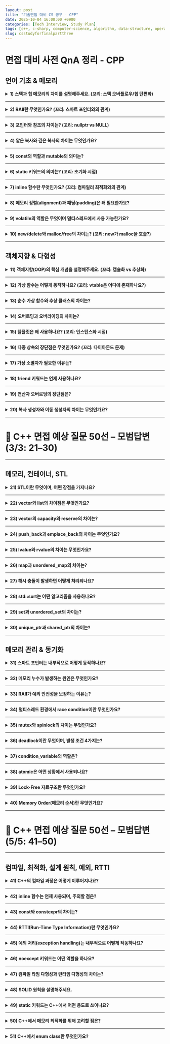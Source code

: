 ```yaml
---
layout: post
title: "기술면접 대비 CS 공부 - CPP"
date: 2025-10-04 16:00:00 +0900
categories: [Tech Interview, Study Plan]
tags: [c++, c-sharp, computer-science, algorithm, data-structure, operating-system, network, database, design-pattern, unity, unreal]
slug: csstudyforfinalpartthree
---
```


# 면접 대비 사전 QnA 정리 - CPP

## 언어 기초 & 메모리

<details markdown="1">
<summary><strong>1) 스택과 힙 메모리의 차이를 설명해주세요. (꼬리: 스택 오버플로우/힙 단편화)</strong></summary>

---

<strong>🧠 핵심 요약</strong>  
- <strong>스택</strong>: 자동 관리, 빠름, 크기 제한 존재  
- <strong>힙</strong>: 동적 관리, 유연함, 단편화 가능  

---

<strong>🔹 특징 및 상세설명</strong>  
- 스택은 함수 호출 시 자동으로 공간이 할당되고 반환되며, 지역 변수와 매개변수, 반환 주소 등이 저장된다.  
- 과도한 재귀나 대형 지역 배열로 인해 스택 한계를 넘으면 스택 오버플로우가 발생한다.  
- 힙은 런타임에 동적으로 할당되며, 다양한 크기의 블록이 섞이면 외부 단편화가 생긴다.  
- 단편화를 줄이기 위해 <strong>메모리 풀, 아레나 할당기, 오브젝트 풀</strong> 등을 사용한다.

---

<strong>💬 면접식 답변</strong>
> 스택과 힙은 메모리 할당 방식과 관리 주체에서 차이가 있습니다.
> 스택은 함수 호출 시 자동으로 할당되고 반환되는 메모리 영역으로, 컴파일 타임에 크기가 결정되며 할당/해제가 매우 빠릅니다. 하지만 크기 제한이 있어서 재귀 함수를 과도하게 호출하거나 큰 배열을 선언하면 스택 오버플로우가 발생할 수 있습니다.
> 반면 힙은 런타임에 동적으로 할당되는 메모리 영역으로, 필요한 만큼 자유롭게 할당할 수 있어 유연하지만 할당과 해제 비용이 상대적으로 높고, 메모리 단편화 문제가 발생할 수 있습니다. 단편화를 줄이기 위해서는 메모리 풀이나 아레나 할당기 같은 기법을 활용할 수 있습니다.
> 따라서 짧은 수명의 지역 변수는 스택에, 가변적이거나 큰 수명을 가진 데이터는 힙에 할당하는 것이 적합합니다.

</details>

---

<details markdown="1">
<summary><strong>2) RAII란 무엇인가요? (꼬리: 스마트 포인터와의 관계)</strong></summary>

---

<strong>🧠 핵심 요약</strong>  
- “자원 획득 = 객체 초기화”  
- 생성자에서 획득, 소멸자에서 자동 해제  

---

<strong>🔹 특징 및 상세설명</strong>  
- RAII는 C++의 핵심 철학으로, 객체 수명에 자원 관리(파일, 소켓, 메모리 등)를 결합한다.  
- 예외가 발생하더라도 소멸자가 호출되어 자원이 자동 해제된다.  
- 대표 구현: <strong>unique_ptr</strong> (단독 소유), <strong>shared_ptr</strong> (참조 카운팅 공유), <strong>lock_guard</strong> (뮤텍스 자동 해제).  

---

<strong>💬 면접식 답변</strong>
> RAII는 Resource Acquisition Is Initialization의 약자로, 자원의 획득과 객체의 생명주기를 일치시키는 C++의 핵심 설계 철학입니다.
> 생성자에서 자원을 획득하고 소멸자에서 자동으로 해제되도록 설계하여, 수동으로 자원을 관리할 때 발생할 수 있는 누수나 중복 해제 문제를 방지합니다. 특히 예외가 발생하더라도 스택 언와인딩 과정에서 소멸자가 반드시 호출되기 때문에 자원이 안전하게 해제됩니다.
> 대표적인 예로 unique_ptr, shared_ptr 같은 스마트 포인터와 lock_guard 같은 뮤텍스 관리 클래스가 있으며, 이들은 모두 RAII 패턴을 따라 자동으로 자원을 관리합니다.
> 이러한 설계 덕분에 C++에서는 명시적인 자원 해제 코드 없이도 안전하고 간결한 코드를 작성할 수 있습니다.

</details>

---

<details markdown="1">
<summary><strong>3) 포인터와 참조의 차이는? (꼬리: nullptr vs NULL)</strong></summary>

---

<strong>🧠 핵심 요약</strong>  
- 포인터: 주소 저장, 재지정 가능, nullptr 가능  
- 참조: 별칭, 재지정 불가, null 불가  

---

<strong>🔹 특징 및 상세설명</strong>  
- 포인터는 메모리 주소를 직접 다루며 연산 가능하지만, 안전하지 않다.  
- 참조는 유효한 객체를 반드시 가리켜야 하고 null 상태가 될 수 없다.  
- C++11의 <strong>nullptr</strong>은 타입 안전한 null 리터럴이며, <strong>NULL</strong>보다 명확하다.  

---

<strong>💬 면접식 답변</strong>
> 포인터와 참조는 모두 다른 객체를 가리키는 방법이지만, 사용 방식과 안전성에 차이가 있습니다.
> 포인터는 메모리 주소를 저장하는 변수로, nullptr을 가질 수 있고 재지정이 가능하며 포인터 산술 연산도 가능합니다. 하지만 잘못 사용하면 댕글링 포인터나 null 역참조 같은 문제가 발생할 수 있습니다.
> 반면 참조는 객체의 별칭으로, 선언과 동시에 반드시 유효한 객체를 가리켜야 하며 null이 될 수 없고 한 번 바인딩되면 재지정도 불가능합니다. 따라서 포인터보다 안전하고 간결하게 사용할 수 있습니다.
> 또한 C++11 이후에는 NULL 대신 nullptr 키워드를 사용하여 포인터 타입 안전성을 확보하며, 함수 오버로딩 시 모호성을 제거할 수 있습니다.

</details>

---

<details markdown="1">
<summary><strong>4) 얕은 복사와 깊은 복사의 차이는 무엇인가요?</strong></summary>

---

<strong>🧠 핵심 요약</strong>  
- 얕은 복사: 포인터 주소만 복제 (리소스 공유)  
- 깊은 복사: 리소스 자체를 새로 복사 (독립 소유)  

---

<strong>🔹 특징 및 상세설명</strong>  
- 얕은 복사는 두 객체가 동일한 리소스를 가리켜 하나가 해제되면 다른 쪽은 댕글링 포인터 위험이 있다.  
- 깊은 복사는 메모리를 새로 할당해 데이터를 복제하므로 안전하다.  
- 리소스를 관리하는 클래스는 <strong>Rule of 5</strong>(복사/이동 생성자, 복사/이동 대입, 소멸자)를 반드시 정의해야 한다.  

---

<strong>💬 면접식 답변</strong>
> 얕은 복사는 포인터의 주소값만 복제하여 두 객체가 같은 메모리 영역을 공유하게 됩니다. 이 경우 한 객체가 메모리를 해제하면 다른 객체는 댕글링 포인터를 가지게 되어 중복 해제나 접근 오류가 발생할 수 있습니다.
> 반면 깊은 복사는 포인터가 가리키는 실제 데이터를 새로운 메모리 공간에 복제하여, 각 객체가 독립적인 리소스를 소유하도록 합니다. 따라서 한 객체의 변경이 다른 객체에 영향을 주지 않으며 안전하게 자원을 관리할 수 있습니다.
> 동적 메모리나 파일 핸들 같은 리소스를 관리하는 클래스에서는 복사 생성자, 복사 대입 연산자, 이동 생성자, 이동 대입 연산자, 소멸자를 모두 정의하는 Rule of 5를 따라야 하며, 이를 통해 깊은 복사와 이동 의미를 명확히 구현할 수 있습니다.

</details>

---

<details markdown="1">
<summary><strong>5) const의 역할과 mutable의 의미는?</strong></summary>

---

<strong>🧠 핵심 요약</strong>  
- const: 불변성 보장  
- mutable: 예외적으로 수정 허용  

---

<strong>🔹 특징 및 상세설명</strong>  
- const 객체는 멤버를 변경할 수 없으며, const 멤버 함수는 외부에서 관찰 가능한 상태를 변경하지 않아야 한다.  
- mutable은 캐시나 통계값 등 논리적 불변성을 깨지 않는 멤버에 사용된다.  
- const 포인터에서는 ‘포인터 자체’와 ‘대상이 가리키는 값’의 불변성을 구분해야 한다.  

---

<strong>💬 면접식 답변</strong>
> const 키워드는 변수나 객체가 변경되지 않음을 컴파일러에게 명시하여 불변성을 보장하는 역할을 합니다. const 객체는 const 멤버 함수만 호출할 수 있으며, 이를 통해 의도하지 않은 상태 변경을 방지할 수 있습니다.
> 하지만 캐시 값이나 통계 정보처럼 외부에서 관찰 가능한 상태는 변하지 않지만 내부적으로 값을 갱신해야 하는 경우가 있습니다. 이때 mutable 키워드를 사용하여 const 멤버 함수 내에서도 특정 멤버 변수를 수정할 수 있도록 허용합니다.
> 예를 들어 데이터베이스 조회 결과를 캐싱하는 경우, 논리적으로는 객체 상태가 변하지 않았지만 내부 캐시는 업데이트되어야 하므로 mutable을 활용할 수 있습니다. 이는 논리적 불변성과 물리적 불변성을 구분하여 설계 유연성을 높여줍니다.

</details>

---

<details markdown="1">
<summary><strong>6) static 키워드의 의미는? (꼬리: 초기화 시점)</strong></summary>

---

<strong>🧠 핵심 요약</strong>  
- static: 정적 수명, 프로그램 전체 공유  
- 함수 내부 static은 지연 초기화 가능  

---

<strong>🔹 특징 및 상세설명</strong>  
- 전역 static: 다른 번역 단위에서 접근 불가 (내부 링크).  
- 함수 내부 static: 호출 간 값 유지, C++11부터 스레드 안전 보장.  
- 클래스 static 멤버: 모든 인스턴스가 공유하는 단일 변수.  
- 정적 초기화 순서 문제를 피하려면 함수 내부 static 사용 권장.  

---

<strong>💬 면접식 답변</strong>
> static 키워드는 변수나 함수의 생명주기와 접근 범위를 제어하는 다목적 키워드입니다.
> 전역 static 변수는 해당 번역 단위(.cpp 파일) 내부에서만 접근 가능하여 외부 링크를 차단하고, 함수 내부 static 변수는 함수 호출 간에도 값을 유지하며 프로그램 종료 시까지 생존합니다. C++11부터는 함수 내부 static 변수의 초기화가 스레드 안전하게 보장되어, 싱글턴 패턴 구현 시 추가적인 락 없이도 안전하게 사용할 수 있습니다.
> 클래스의 static 멤버 변수는 모든 인스턴스가 공유하는 단일 변수로, 객체 생성 없이도 접근할 수 있으며 클래스 전체의 상태를 표현하는 데 유용합니다.
> 다만 정적 초기화 순서 문제(Static Initialization Order Fiasco)를 피하기 위해서는 함수 내부 static을 활용하는 것이 권장됩니다.

</details>

---

<details markdown="1">
<summary><strong>7) inline 함수란 무엇인가요? (꼬리: 컴파일러 최적화와의 관계)</strong></summary>

---

<strong>🧠 핵심 요약</strong>  
- inline: 중복 정의 허용 + 치환 힌트  
- 실제 인라인 여부는 컴파일러가 결정  

---

<strong>🔹 특징 및 상세설명</strong>  
- 호출 오버헤드를 줄일 수 있으나 코드 부피가 증가한다.  
- 헤더에 정의된 템플릿 함수나 래퍼 함수는 자동 inline 취급된다.  
- 최적화 결정은 컴파일러의 재량이며, LTO나 PGO 분석에 따라 다르다.  

---

<strong>💬 면접식 답변</strong>
> inline 키워드는 컴파일러에게 함수 호출을 함수 본문으로 치환하여 호출 오버헤드를 줄이도록 권장하는 힌트입니다.
> 함수 호출 시 스택 프레임을 생성하고 복귀 주소를 저장하는 비용을 제거할 수 있어, 작고 자주 호출되는 함수에서 성능 향상을 기대할 수 있습니다. 하지만 inline은 어디까지나 힌트일 뿐이며, 실제 인라인 여부는 컴파일러가 함수 크기, 복잡도, 최적화 수준 등을 고려하여 결정합니다.
> 과도하게 사용하면 코드 부피가 증가하여 인스트럭션 캐시 효율이 떨어질 수 있고, 가상 함수나 재귀 함수는 인라인화가 어렵습니다.
> 현대 컴파일러는 LTO(Link-Time Optimization)나 PGO(Profile-Guided Optimization)를 통해 자동으로 인라인 최적화를 수행하므로, 명시적인 inline 키워드는 제한적으로 사용하는 것이 좋습니다.

</details>

---

<details markdown="1">
<summary><strong>8) 메모리 정렬(alignment)과 패딩(padding)은 왜 필요한가요?</strong></summary>

---

<strong>🧠 핵심 요약</strong>  
- 정렬: CPU 접근 효율 향상  
- 패딩: 정렬 기준을 맞추기 위한 공간  

---

<strong>🔹 특징 및 상세설명</strong>  
- CPU는 정렬된 주소에서 데이터를 읽을 때 가장 빠르다.  
- 구조체는 각 멤버의 정렬 단위에 맞춰 패딩이 삽입된다.  
- 낭비를 줄이려면 큰 타입부터 배치하거나 `#pragma pack`으로 정렬 단위를 조정한다.  
- 캐시라인 경계도 중요하며, false sharing 방지를 위해 주의해야 한다.  

---

<strong>💬 면접식 답변</strong>
> 메모리 정렬은 CPU가 데이터를 효율적으로 읽고 쓰기 위해 특정 주소 경계에 맞춰 데이터를 배치하는 것을 의미합니다.
> 대부분의 CPU는 정렬되지 않은 메모리 접근 시 성능이 떨어지거나 추가적인 사이클이 필요하며, 일부 아키텍처에서는 정렬되지 않은 접근 자체가 금지되기도 합니다. 이를 위해 컴파일러는 구조체 멤버 사이에 패딩을 삽입하여 각 멤버가 정렬 기준을 만족하도록 조정합니다.
> 예를 들어 char(1바이트) 다음에 int(4바이트)가 오면 3바이트의 패딩이 추가될 수 있습니다. 이러한 공간 낭비를 줄이기 위해서는 큰 타입부터 선언하여 자연스럽게 정렬되도록 하거나, #pragma pack을 사용하여 패딩을 최소화할 수 있습니다.
> 또한 멀티스레드 환경에서는 캐시라인 경계를 고려하여 false sharing을 방지하는 것도 중요합니다.

</details>

---

<details markdown="1">
<summary><strong>9) volatile의 역할은 무엇이며 멀티스레드에서 사용 가능한가요?</strong></summary>

---

<strong>🧠 핵심 요약</strong>  
- volatile: 메모리에서 항상 읽게 함  
- 동기화 보장은 없음  

---

<strong>🔹 특징 및 상세설명</strong>  
- volatile은 “외부 요인으로 값이 바뀔 수 있음”을 의미하며, 최적화 방지를 위해 사용된다.  
- 하지만 atomic성, 가시성, 순서를 보장하지 않아 멀티스레드 동기화에는 부적절하다.  
- 스레드 간 통신에는 <strong>std::atomic</strong> 또는 뮤텍스를 사용해야 한다.  

---

<strong>💬 면접식 답변</strong>
> volatile 키워드는 컴파일러에게 해당 변수가 외부 요인에 의해 예기치 않게 변경될 수 있음을 알려, 최적화 과정에서 값을 캐싱하지 말고 항상 메모리에서 읽도록 강제합니다.
> 주로 하드웨어 레지스터나 메모리 맵 I/O, 인터럽트 핸들러에서 사용되며, 컴파일러가 변수 접근을 제거하거나 순서를 바꾸는 것을 방지합니다.
> 하지만 volatile은 원자성, 메모리 가시성, 명령 재배치 방지를 보장하지 않기 때문에 멀티스레드 환경에서의 동기화 도구로는 적합하지 않습니다. 스레드 간 데이터 공유는 반드시 std::atomic이나 뮤텍스를 사용하여 처리해야 하며, volatile을 동기화 목적으로 사용하면 race condition이 발생할 수 있습니다.
> Java의 volatile과 달리 C++의 volatile은 메모리 모델과 무관하게 동작하므로 혼동하지 않아야 합니다.

</details>

---

<details markdown="1">
<summary><strong>10) new/delete와 malloc/free의 차이는? (꼬리: new가 malloc을 호출?)</strong></summary>

---

<strong>🧠 핵심 요약</strong>  
- new/delete: 객체 생성 + 생성자/소멸자 호출  
- malloc/free: 단순 메모리 블록 할당/반납  

---

<strong>🔹 특징 및 상세설명</strong>  
- new는 <strong>operator new</strong>를 통해 메모리를 확보하고 생성자를 호출한다.  
- malloc은 단순한 바이트 버퍼를 반환하며, 생성자 호출이 없다.  
- 실패 시 new는 예외(<strong>std::bad_alloc</strong>)를, malloc은 nullptr을 반환한다.  
- 내부 구현에서 new가 malloc을 호출할 수도 있지만 의미적으로는 다르다.  

---

<strong>💬 면접식 답변</strong>
> new와 delete는 C++의 객체 생성 및 소멸을 담당하는 연산자이고, malloc과 free는 C 스타일의 메모리 할당 함수입니다.
> new는 operator new를 통해 메모리를 할당한 후 해당 타입의 생성자를 자동으로 호출하여 객체를 완전히 초기화하며, 실패 시 std::bad_alloc 예외를 던집니다. 반면 malloc은 단순히 요청한 크기만큼의 메모리 블록을 반환할 뿐 생성자 호출이 없고, 실패 시 nullptr을 반환합니다.
> 따라서 C++ 클래스 객체는 반드시 new로 생성해야 하며, malloc으로 할당하면 생성자가 호출되지 않아 미정의 동작이 발생할 수 있습니다. 또한 new는 타입 안전성을 제공하여 반환 타입이 명확하지만, malloc은 void*를 반환하므로 캐스팅이 필요합니다.
> 내부적으로 new가 malloc을 호출할 수도 있지만, 의미적으로는 객체 생성이라는 상위 개념으로 구분됩니다.

</details>

---

## 객체지향 & 다형성

<details markdown="1">
<summary><strong>11) 객체지향(OOP)의 핵심 개념을 설명해주세요. (꼬리: 캡슐화 vs 추상화)</strong></summary>

---

<strong>🧠 핵심 요약</strong>  
- OOP의 4대 개념: <strong>캡슐화, 상속, 다형성, 추상화</strong>  
- 복잡한 시스템을 구조화하고 재사용성을 높임  

---

<strong>🔹 특징 및 상세설명</strong>  
- <strong>캡슐화</strong>: 데이터와 함수를 하나로 묶고 외부 접근을 제한함 (정보 은닉).  
- <strong>상속</strong>: 기존 클래스를 기반으로 새로운 클래스를 정의, 중복 제거.  
- <strong>다형성</strong>: 동일 인터페이스로 다양한 객체 동작 가능.  
- <strong>추상화</strong>: 불필요한 세부를 감추고 본질만 드러냄.  

예시: `IRenderer` 인터페이스를 통해 DirectX, Vulkan, Metal 렌더러를 교체 가능하게 설계.

---

<strong>💬 면접식 답변</strong>
> 객체지향 프로그래밍은 캡슐화, 상속, 다형성, 추상화라는 네 가지 핵심 개념을 기반으로 복잡한 시스템을 구조화하고 재사용성을 높이는 설계 패러다임입니다.
> 캡슐화는 데이터와 이를 조작하는 함수를 하나의 단위로 묶고 외부 접근을 제한하여, 내부 구현 변경이 외부에 영향을 주지 않도록 정보를 은닉합니다. 상속은 기존 클래스의 기능을 재사용하고 확장하여 코드 중복을 줄이며, 다형성은 동일한 인터페이스를 통해 다양한 타입의 객체를 일관되게 처리할 수 있게 합니다.
> 추상화는 불필요한 세부 구현을 감추고 본질적인 기능만 드러내어 시스템 복잡도를 낮춥니다.
> 예를 들어 게임 엔진에서 IRenderer 인터페이스를 정의하면 DirectX, Vulkan, Metal 등 다양한 렌더러를 교체 가능하게 설계할 수 있으며, 이는 객체지향의 다형성과 추상화를 활용한 대표적인 사례입니다.

</details>

---

<details markdown="1">
<summary><strong>12) 가상 함수는 어떻게 동작하나요? (꼬리: vtable은 어디에 존재하나요?)</strong></summary>

---

<strong>🧠 핵심 요약</strong>  
- 가상 함수는 런타임에 호출 대상이 결정됨.  
- 각 클래스는 vtable을 하나 가지며, 객체는 vptr을 통해 접근.  

---

<strong>🔹 특징 및 상세설명</strong>  
- vtable(가상 함수 테이블): 각 클래스가 보유하는 함수 포인터 배열.  
- vptr(가상 함수 포인터): 객체가 자신이 속한 vtable을 가리키는 숨겨진 포인터.  
- 호출 시: <strong>객체 → vptr → vtable → 함수 주소</strong> 순으로 호출.  
- 오버헤드는 포인터 접근 1회 수준이며, 다형성 구현의 핵심이다.

---

<strong>💬 면접식 답변</strong>
> 가상 함수는 런타임 다형성을 구현하기 위한 메커니즘으로, 컴파일 타임이 아닌 실행 시점에 실제 객체 타입에 따라 호출할 함수를 결정합니다.
> 이를 위해 각 클래스는 가상 함수 테이블(vtable)이라는 함수 포인터 배열을 하나씩 가지며, 각 객체는 생성 시 자신이 속한 클래스의 vtable을 가리키는 숨겨진 포인터(vptr)를 내부에 포함하게 됩니다.
> 가상 함수 호출 시 컴파일러는 객체의 vptr을 통해 vtable에 접근하고, 해당 함수의 주소를 찾아 간접 호출합니다. 이 과정은 포인터 역참조 한 번 수준의 오버헤드만 발생하므로 성능 저하가 크지 않으며, 다형성 구현의 핵심 도구로 활용됩니다.
> vtable은 클래스 단위로 존재하므로 객체마다 추가되는 메모리는 vptr 하나(보통 8바이트)뿐입니다.

</details>

---

<details markdown="1">
<summary><strong>13) 순수 가상 함수와 추상 클래스의 차이는?</strong></summary>

---

<strong>🧠 핵심 요약</strong>  
- 순수 가상 함수: 구현이 없는 인터페이스 함수  
- 추상 클래스: 순수 가상 함수를 하나 이상 포함한 클래스  

---

<strong>🔹 특징 및 상세설명</strong>  
- 순수 가상 함수는 `<code>= 0</code>` 형태로 선언한다.  
- 추상 클래스는 인스턴스화할 수 없고, 파생 클래스가 반드시 구현해야 한다.  
- C++에는 `interface` 키워드가 없으며, 순수 가상 함수만 가진 클래스를 인터페이스로 사용한다.  
- 다형성 확장을 쉽게 하고, 의존성 역전을 돕는다.  

---

<strong>💬 면접식 답변</strong>
> 순수 가상 함수는 선언부에 = 0을 붙여 구현이 없음을 명시한 함수로, 파생 클래스가 반드시 오버라이드해야 합니다.
> 순수 가상 함수를 하나 이상 포함한 클래스는 추상 클래스가 되며, 직접 인스턴스화할 수 없고 반드시 파생 클래스에서 구현을 제공해야 합니다.
> C++에는 Java나 C#처럼 별도의 interface 키워드가 없기 때문에, 순수 가상 함수만으로 구성된 클래스를 인터페이스로 사용합니다. 이를 통해 다형성을 구현하고, 의존성 역전 원칙을 적용하여 확장 가능하고 테스트하기 쉬운 구조를 만들 수 있습니다.

</details>

---

<details markdown="1">
<summary><strong>14) 오버로딩과 오버라이딩의 차이는?</strong></summary>

---

<strong>🧠 핵심 요약</strong>  
- 오버로딩: 함수 이름은 같지만 시그니처가 다름 (컴파일 타임)  
- 오버라이딩: 상속 관계에서 가상 함수를 재정의 (런타임)  

---

<strong>🔹 특징 및 상세설명</strong>  
- 오버로딩은 정적 다형성으로, 컴파일 시점에 어떤 함수가 호출될지 결정된다.  
- 오버라이딩은 런타임 다형성으로, 실제 객체 타입에 따라 함수 호출이 달라진다.  
- `override` 키워드는 의도하지 않은 오타나 오버로딩 혼동을 방지한다.  

---

<strong>💬 면접식 답변</strong>
> 오버로딩과 오버라이딩은 모두 다형성을 구현하는 방법이지만, 작동 시점과 목적이 다릅니다.
> 오버로딩은 같은 이름의 함수를 매개변수 타입이나 개수에 따라 여러 개 정의하는 정적 다형성으로, 컴파일 타임에 어떤 함수가 호출될지 결정됩니다. 주로 같은 동작을 다양한 타입에 대해 제공할 때 사용됩니다.
> 반면 오버라이딩은 상속 관계에서 부모 클래스의 가상 함수를 자식 클래스에서 재정의하는 런타임 다형성으로, 실제 객체 타입에 따라 실행 중에 호출될 함수가 결정됩니다.
> C++11 이후에는 override 키워드를 사용하여 오버라이딩 의도를 명확히 표현하고, 실수로 오버로딩이 되는 것을 방지할 수 있습니다.

</details>

---

<details markdown="1">
<summary><strong>15) 템플릿은 왜 사용하나요? (꼬리: 인스턴스화 시점)</strong></summary>

---

<strong>🧠 핵심 요약</strong>  
- 타입에 독립적인 코드 재사용  
- 인스턴스화 시점: 실제 사용 시  

---

<strong>🔹 특징 및 상세설명</strong>  
- 템플릿은 코드 중복 없이 여러 타입을 처리할 수 있다.  
- 인스턴스화는 컴파일 시 발생하며, 사용된 타입별로 별도 코드가 생성된다.  
- 과도한 인스턴스화는 코드 부풀림과 빌드 시간 증가를 유발할 수 있다.  
- C++20의 `Concepts`와 `if constexpr`로 제약 조건을 명확히 표현할 수 있다.  

---

<strong>💬 면접식 답변</strong>
> 템플릿은 타입에 독립적인 제너릭 코드를 작성하여 코드 재사용성을 높이는 C++의 핵심 기능입니다.
> 동일한 로직을 여러 타입에 대해 반복 작성할 필요 없이, 템플릿으로 한 번 정의하면 컴파일 시점에 사용된 타입별로 자동으로 인스턴스화됩니다. 예를 들어 std::vector<int>와 std::vector<string>은 같은 템플릿에서 생성된 별도의 코드입니다.
> 하지만 과도하게 사용하면 타입마다 코드가 생성되어 바이너리 크기가 증가하고 빌드 시간이 길어질 수 있습니다.
> C++20의 Concepts를 활용하면 템플릿 매개변수에 제약 조건을 명확히 표현하여 가독성과 오류 메시지를 개선할 수 있으며, if constexpr을 통해 컴파일 타임 분기도 가능합니다.

</details>

---

<details markdown="1">
<summary><strong>16) 다중 상속의 장단점은 무엇인가요? (꼬리: 다이아몬드 문제)</strong></summary>

---

<strong>🧠 핵심 요약</strong>  
- 장점: 다양한 인터페이스 구현 가능  
- 단점: 모호성, 다이아몬드 상속 문제  

---

<strong>🔹 특징 및 상세설명</strong>  
- 다중 상속은 여러 베이스 클래스를 동시에 상속받을 수 있다.  
- 그러나 동일한 조상 클래스가 여러 경로로 중복 상속되면 다이아몬드 문제가 생긴다.  
- 이를 해결하기 위해 <strong>virtual 상속</strong>을 사용하여 중복 베이스를 하나로 공유한다.  
- 설계 복잡도가 높아지므로, 대체로 <strong>합성(Composition)</strong>이 더 선호된다.  

---

<strong>💬 면접식 답변</strong>
> 다중 상속은 하나의 클래스가 여러 부모 클래스를 동시에 상속받을 수 있는 기능으로, 여러 인터페이스를 조합하여 구현할 수 있다는 장점이 있습니다.
> 하지만 동일한 조상 클래스가 여러 경로로 상속되면 다이아몬드 문제가 발생하여 멤버가 중복되고 모호성이 생깁니다. 이를 해결하기 위해 virtual 상속을 사용하면 공통 베이스 클래스를 하나로 공유할 수 있지만, 구조가 복잡해지고 성능 오버헤드가 발생합니다.
> 실무에서는 다중 상속보다 합성(Composition)이나 인터페이스 분리를 통해 기능을 조합하는 방식이 더 선호되며, 필요한 경우에만 제한적으로 다중 상속을 사용하는 것이 권장됩니다.

</details>

---

<details markdown="1">
<summary><strong>17) 가상 소멸자가 필요한 이유는?</strong></summary>

---

<strong>🧠 핵심 요약</strong>  
- 다형적 베이스 클래스는 반드시 가상 소멸자 필요  
- 이유: delete 시 파생 소멸자 미호출 방지  

---

<strong>🔹 특징 및 상세설명</strong>  
- 베이스 포인터로 파생 객체를 delete할 때, 소멸자가 가상이 아니면 베이스의 소멸자만 호출된다.  
- 결과적으로 파생 클래스의 리소스가 해제되지 않아 누수가 발생한다.  
- 규칙: “가상 함수가 하나라도 있다면 소멸자도 반드시 virtual”  

---

<strong>💬 면접식 답변</strong>
> 다형성을 사용하여 베이스 클래스 포인터로 파생 클래스 객체를 다룰 때, 소멸자가 virtual이 아니면 delete 시 베이스 클래스의 소멸자만 호출되고 파생 클래스의 소멸자는 호출되지 않습니다.
> 이 경우 파생 클래스에서 동적 할당한 리소스가 해제되지 않아 메모리 누수가 발생하며, 파일 핸들이나 네트워크 연결 같은 자원도 제대로 정리되지 않습니다.
> 따라서 가상 함수를 하나라도 가진 클래스는 소멸자도 반드시 virtual로 선언해야 하며, 이는 다형적 베이스 클래스 설계의 필수 규칙입니다. 반대로 다형성을 사용하지 않는 클래스에서는 virtual 소멸자가 불필요한 vtable 오버헤드를 유발하므로 사용하지 않는 것이 좋습니다.

</details>

---

<details markdown="1">
<summary><strong>18) friend 키워드는 언제 사용하나요?</strong></summary>

---

<strong>🧠 핵심 요약</strong>  
- 클래스 외부에서 내부 멤버 접근 허용  
- 접근 제한을 예외적으로 완화  

---

<strong>🔹 특징 및 상세설명</strong>  
- friend는 특정 함수나 클래스가 비공개(private) 멤버에 접근할 수 있게 한다.  
- 연산자 오버로딩(`operator<<`, `operator==`) 구현 시 자주 사용된다.  
- 그러나 남용 시 캡슐화가 깨지고 결합도가 높아지므로 최소한으로 사용해야 한다.  

---

<strong>💬 면접식 답변</strong>
> friend 키워드는 클래스의 캡슐화를 예외적으로 완화하여 특정 외부 함수나 클래스가 private 및 protected 멤버에 접근할 수 있도록 허용합니다.
> 주로 연산자 오버로딩(operator<<, operator== 등)을 구현할 때 비멤버 함수로 정의하면서도 내부 데이터에 접근해야 하는 경우나, 팩토리 패턴이나 테스트 클래스에서 내부 상태를 검증해야 할 때 사용됩니다.
> 하지만 friend를 남용하면 캡슐화가 깨지고 클래스 간 결합도가 높아져 유지보수성이 떨어지므로, 반드시 필요한 경우에만 제한적으로 사용해야 합니다. 가능하면 public 인터페이스를 통해 기능을 제공하는 것이 바람직합니다.

</details>

---

<details markdown="1">
<summary><strong>19) 연산자 오버로딩의 장단점은?</strong></summary>

---

<strong>🧠 핵심 요약</strong>  
- 장점: 코드 가독성 향상  
- 단점: 남용 시 의미 모호화  

---

<strong>🔹 특징 및 상세설명</strong>  
- 연산자 오버로딩은 타입에 맞는 자연스러운 연산 표현을 가능하게 한다.  
- 멤버 vs 비멤버 선택:  
  - 멤버 함수로 구현 → `operator[]`, `operator=`, `operator()`  
  - 비멤버 함수로 구현 → `operator+`, `operator==`, `operator<<`  
- 의미적 일관성을 유지해야 하며, 부수 효과(side effect)를 최소화해야 한다.  

---

<strong>💬 면접식 답변</strong>
> 연산자 오버로딩은 사용자 정의 타입에 대해 기본 연산자(+, -, ==, << 등)의 동작을 재정의하여 내장 타입처럼 자연스럽게 사용할 수 있도록 하는 기능입니다.
> 예를 들어 Vector 클래스에서 operator+를 정의하면 v1 + v2처럼 직관적으로 벡터 덧셈을 표현할 수 있으며, Complex 클래스에서 operator<<를 정의하면 cout으로 간편하게 출력할 수 있습니다.
> 하지만 연산자의 본래 의미와 동떨어진 동작을 정의하거나 부수 효과가 예상되지 않는 연산자에 복잡한 로직을 넣으면 코드 가독성이 오히려 떨어지고 유지보수가 어려워집니다.
> 따라서 연산자 오버로딩은 수학적 연산, 비교 연산, 스트림 입출력처럼 의미가 명확하고 직관적인 경우에만 신중하게 사용해야 하며, 멤버 함수와 비멤버 함수 중 적절한 형태를 선택하는 것도 중요합니다.

</details>

---

<details markdown="1">
<summary><strong>20) 복사 생성자와 이동 생성자의 차이는 무엇인가요?</strong></summary>

---

<strong>🧠 핵심 요약</strong>  
- 복사: 리소스 복제  
- 이동: 리소스 소유권 이전  

---

<strong>🔹 특징 및 상세설명</strong>  
- 복사 생성자는 새 객체를 만들고 원본의 데이터를 복제한다.  
- 이동 생성자는 원본의 자원을 새 객체로 이전하고 원본을 안전한 상태로 만든다.  
- 대용량 객체(버퍼, 컨테이너 등)에서는 이동이 복사보다 훨씬 효율적이다.  
- 이동 생성자는 noexcept로 선언하면 STL 컨테이너에서 최적화가 적용된다.  

---

<strong>💬 면접식 답변</strong>
> 복사 생성자는 원본 객체의 데이터를 새 메모리 공간에 복제하여 두 객체가 독립적인 리소스를 소유하도록 하는 반면, 이동 생성자는 원본 객체의 리소스 소유권을 새 객체로 이전하고 원본은 비어 있는 유효한 상태로 만듭니다.
> 큰 메모리 버퍼나 컨테이너를 다룰 때 복사는 전체 데이터를 복제해야 하므로 비용이 크지만, 이동은 포인터만 옮기면 되므로 훨씬 효율적입니다. 특히 임시 객체(rvalue)를 반환하는 경우 이동 의미론이 자동으로 적용되어 성능이 크게 향상됩니다.
> 이동 생성자를 noexcept로 선언하면 STL 컨테이너가 재할당 시 복사 대신 이동을 사용하여 예외 안전성과 성능을 모두 확보할 수 있습니다. 따라서 리소스를 관리하는 클래스에서는 이동 생성자와 이동 대입 연산자를 반드시 구현하는 것이 권장됩니다.

</details>

---

# 🔷 C++ 면접 예상 질문 50선 – 모범답변 (3/3: 21–30)

---

## 메모리, 컨테이너, STL

<details markdown="1">
<summary><strong>21) STL이란 무엇이며, 어떤 장점을 가지나요?</strong></summary>

---

<strong>🧠 핵심 요약</strong>  
- STL(Standard Template Library): C++ 표준 템플릿 기반의 컨테이너, 알고리즘, 반복자 라이브러리  
- 재사용성, 안정성, 제너릭 프로그래밍 기반  

---

<strong>🔹 특징 및 상세설명</strong>  
- STL은 <strong>컨테이너(Container)</strong>, <strong>알고리즘(Algorithm)</strong>, <strong>반복자(Iterator)</strong>로 구성되어 있음.  
- 컨테이너: vector, list, map, set 등 자료 저장 구조.  
- 알고리즘: sort, find, count, accumulate 등 범용 연산 함수.  
- 반복자: 컨테이너를 일관된 방식으로 순회하는 추상화 계층.  
- 코드 재사용성과 효율성이 높으며, 템플릿 기반으로 다양한 타입에서 동작.  

---

<strong>💬 면접식 답변</strong>
> STL(Standard Template Library)은 C++ 표준 라이브러리의 핵심으로, 컨테이너, 알고리즘, 반복자라는 세 가지 주요 구성 요소를 제공하여 제너릭 프로그래밍을 지원합니다.
> 컨테이너는 vector, list, map, set 등 다양한 자료구조를 제공하며, 알고리즘은 sort, find, transform 같은 범용 연산을 템플릿 함수로 구현하여 모든 컨테이너에서 재사용할 수 있습니다. 반복자는 컨테이너와 알고리즘을 연결하는 추상화 계층으로, 포인터와 유사한 인터페이스를 통해 일관된 방식으로 데이터를 순회합니다.
> STL은 템플릿 기반으로 타입 안전성을 보장하면서도 성능 저하 없이 다양한 타입에 적용할 수 있으며, 잘 테스트된 표준 구현을 사용하여 개발 생산성과 코드 품질을 동시에 높일 수 있습니다.

</details>

---

<details markdown="1">
<summary><strong>22) vector와 list의 차이점은 무엇인가요?</strong></summary>

---

<strong>🧠 핵심 요약</strong>  
- vector: 연속 메모리, 랜덤 접근 빠름  
- list: 비연속 메모리, 삽입/삭제 빠름  

---

<strong>🔹 특징 및 상세설명</strong>  
- vector는 <strong>동적 배열</strong>로, 인덱스 접근이 빠르지만 중간 삽입/삭제는 느리다.  
- list는 <strong>이중 연결 리스트</strong>로, 삽입/삭제는 O(1)이지만 랜덤 접근이 불가능하다.  
- 메모리 지역성(Locality)은 vector가 훨씬 우수하다.  
- 대부분의 경우 vector가 더 효율적이며, 대용량 데이터에서도 캐시 효율이 높다.  

---

<strong>💬 면접식 답변</strong>
> vector는 연속된 메모리 공간에 요소를 저장하는 동적 배열로, 인덱스를 통한 랜덤 접근이 O(1)에 가능하고 캐시 지역성이 뛰어나 순회 성능이 우수합니다. 하지만 중간 삽입이나 삭제 시 뒤쪽 요소들을 모두 이동해야 하므로 O(N)의 비용이 발생합니다.
> 반면 list는 이중 연결 리스트로 각 노드가 힙에 개별적으로 할당되어 있어, 임의의 위치에서 삽입과 삭제가 O(1)에 가능하지만 랜덤 접근이 불가능하고 순회 시 포인터를 따라가야 하므로 캐시 미스가 자주 발생합니다.
> 실무에서는 대부분의 경우 메모리 지역성과 캐시 효율이 뛰어난 vector가 훨씬 빠르며, 삽입/삭제가 빈번한 경우에도 vector의 성능이 더 좋을 때가 많습니다. 따라서 특별한 이유가 없다면 vector를 기본으로 사용하고, 정말 필요한 경우에만 list를 선택하는 것이 권장됩니다.

</details>

---

<details markdown="1">
<summary><strong>23) vector의 capacity와 reserve의 차이는?</strong></summary>

---

<strong>🧠 핵심 요약</strong>  
- capacity: 실제 할당된 메모리 크기  
- reserve: 미리 capacity를 확보하는 함수  

---

<strong>🔹 특징 및 상세설명</strong>  
- vector는 요소가 추가될 때 용량(capacity)이 가득 차면 2배씩 증가하며 새 메모리로 복사 이동된다.  
- reserve(n)은 미리 n개의 공간을 확보해 재할당 비용을 줄인다.  
- capacity는 할당된 공간의 크기이며, size는 실제 원소 개수다.  
- shrink_to_fit()으로 남는 capacity를 줄일 수 있다.  

---

<strong>💬 면접식 답변</strong>
> vector의 capacity는 실제로 할당된 메모리 공간의 크기를 나타내고, size는 현재 저장되어 있는 요소의 개수를 의미합니다.
> vector에 요소를 추가하다가 capacity를 초과하면 vector는 더 큰 메모리 블록을 새로 할당하고(보통 2배), 기존 요소들을 모두 복사 또는 이동한 뒤 이전 메모리를 해제합니다. 이 과정은 비용이 크고 반복되면 성능이 크게 저하됩니다.
> reserve(n) 함수는 미리 n개의 요소를 저장할 수 있는 공간을 확보하여 재할당 횟수를 줄이고 성능을 향상시킵니다. 특히 요소 개수를 미리 알 수 있는 경우 reserve를 사용하면 불필요한 재할당을 완전히 방지할 수 있습니다.
> 반대로 shrink_to_fit()을 사용하면 사용하지 않는 여분의 capacity를 줄여 메모리를 절약할 수 있습니다.

</details>

---

<details markdown="1">
<summary><strong>24) push_back과 emplace_back의 차이는 무엇인가요?</strong></summary>

---

<strong>🧠 핵심 요약</strong>  
- push_back: 객체 복사 또는 이동 삽입  
- emplace_back: 객체를 제자리에서 직접 생성  

---

<strong>🔹 특징 및 상세설명</strong>  
- push_back은 이미 생성된 객체를 복사하거나 이동하여 vector에 삽입한다.  
- emplace_back은 전달된 인자로 vector 내부에서 직접 생성(생성자 호출).  
- 복사나 이동이 생략되어 <strong>불필요한 임시 객체 생성이 없다.</strong>  
- 따라서 복사 비용이 큰 객체에서는 emplace_back이 효율적이다.  

---

<strong>💬 면접식 답변</strong>
> push_back과 emplace_back은 모두 vector에 요소를 추가하지만, 객체 생성 방식에서 차이가 있습니다.
> push_back은 이미 생성된 객체를 인자로 받아 vector 내부로 복사하거나 이동시킵니다. 따라서 임시 객체를 생성한 뒤 복사/이동하는 두 단계를 거칩니다.
> 반면 emplace_back은 생성자 인자를 직접 전달받아 vector 내부의 메모리 위치에서 바로 객체를 생성합니다. 이를 통해 불필요한 임시 객체 생성과 복사/이동 과정을 생략하여 성능을 향상시킵니다.
> 특히 복사 비용이 큰 객체나 복잡한 생성자를 가진 객체에서 emplace_back의 성능 이점이 두드러지므로, 가능하면 emplace_back을 사용하는 것이 권장됩니다.

</details>

---

<details markdown="1">
<summary><strong>25) lvalue와 rvalue의 차이는 무엇인가요?</strong></summary>

---

<strong>🧠 핵심 요약</strong>  
- lvalue: 메모리에 이름이 존재, 수정 가능  
- rvalue: 임시 값, 표현식 종료 시 소멸  

---

<strong>🔹 특징 및 상세설명</strong>  
- lvalue: 변수처럼 메모리 주소가 존재하고 재사용 가능.  
- rvalue: 임시 객체, 즉시 소멸(리터럴, 연산 결과 등).  
- 무브 시멘틱(`std::move`)은 lvalue를 rvalue로 캐스팅하여 무브 시멘틱을 유도.  
- rvalue 참조(`T&&`)는 성능 최적화(이동 생성자 등)에 핵심적 역할을 한다.  

---

<strong>💬 면접식 답변</strong>
> lvalue와 rvalue는 C++에서 값 카테고리를 구분하는 개념으로, 표현식의 특성에 따라 나뉩니다.
> lvalue는 메모리 주소를 가진 식별 가능한 객체로, 변수처럼 표현식이 끝나도 계속 존재하며 주소를 얻을 수 있습니다. 반면 rvalue는 임시 값으로 표현식이 끝나면 소멸하며 주소를 얻을 수 없습니다.
> C++11에서 도입된 rvalue 참조(T&&)는 임시 객체를 식별하여 이동 의미론을 활용할 수 있게 합니다. std::move를 사용하면 lvalue를 rvalue로 캐스팅하여 명시적으로 이동을 유도할 수 있습니다.
> 이를 통해 큰 객체를 복사하지 않고 소유권만 이전하여 성능을 크게 향상시킬 수 있으며, 이는 현대 C++의 핵심적인 최적화 기법입니다.

</details>

---

<details markdown="1">
<summary><strong>26) map과 unordered_map의 차이는?</strong></summary>

---

<strong>🧠 핵심 요약</strong>  
- map: 균형 이진 탐색 트리 기반 (정렬됨)  
- unordered_map: 해시 기반 (정렬되지 않음)  

---

<strong>🔹 특징 및 상세설명</strong>  
- map: Red-Black Tree 기반, 키 정렬 유지, 탐색 O(log N).  
- unordered_map: Hash Table 기반, 평균 탐색 O(1), 충돌 시 체이닝 사용.  
- 정렬된 순회가 필요하면 map, 빠른 조회가 필요하면 unordered_map을 사용한다.  

---

<strong>💬 면접식 답변</strong>
> map과 unordered_map은 모두 키-값 쌍을 저장하는 연관 컨테이너이지만, 내부 구현과 성능 특성이 다릅니다.
> map은 Red-Black Tree(균형 이진 탐색 트리) 기반으로 키가 자동으로 정렬되어 저장되며, 탐색, 삽입, 삭제가 모두 O(log N)입니다. 정렬된 순서로 순회할 수 있어 범위 검색이나 순서가 중요한 경우에 유용합니다.
> 반면 unordered_map은 해시 테이블 기반으로 평균적으로 O(1)의 탐색, 삽입, 삭제 성능을 제공하지만, 최악의 경우 O(N)이 될 수 있습니다. 키의 순서는 유지되지 않으며 메모리 사용량이 다소 많습니다.
> 따라서 정렬된 순회나 범위 검색이 필요하면 map을, 단순히 빠른 조회가 목적이라면 unordered_map을 선택하는 것이 적절합니다.

</details>

---

<details markdown="1">
<summary><strong>27) 해시 충돌이 발생하면 어떻게 처리되나요?</strong></summary>

---

<strong>🧠 핵심 요약</strong>  
- 대표적 방식: 체이닝(Chaining), 개방 주소법(Open Addressing)  

---

<strong>🔹 특징 및 상세설명</strong>  
- 체이닝: 같은 해시 인덱스에 연결 리스트를 두어 충돌 원소들을 저장.  
- 개방 주소법: 비어 있는 다음 슬롯을 찾아 순차적으로 삽입(선형/이차/이중 해싱).  
- C++ STL의 unordered_map은 체이닝 방식을 사용한다.  
- 해시 품질이 나쁘면 충돌이 잦아지고 O(N) 탐색이 될 수 있으므로 해시 함수를 신중히 선택해야 한다.  

---

<strong>💬 면접식 답변</strong>
> 해시 충돌은 서로 다른 키가 동일한 해시 값을 가질 때 발생하며, 주로 체이닝과 개방 주소법으로 해결합니다.
> 체이닝(Chaining)은 각 해시 버킷에 연결 리스트를 두어 같은 해시 값을 가진 원소들을 순차적으로 저장하는 방식입니다. 구현이 간단하고 메모리가 동적으로 확장되지만, 캐시 효율이 낮고 충돌이 많으면 리스트 탐색으로 O(N)까지 느려질 수 있습니다.
> 개방 주소법(Open Addressing)은 충돌 발생 시 다른 빈 슬롯을 찾아 저장하는 방식으로, 선형 탐사, 이차 탐사, 이중 해싱 등의 전략이 있습니다. 캐시 효율이 좋지만 테이블이 가득 차면 성능이 급격히 저하됩니다.
> C++ STL의 unordered_map은 체이닝 방식을 사용하며, 해시 함수의 품질이 성능에 큰 영향을 미치므로 적절한 해시 함수를 선택하는 것이 중요합니다.

</details>

---

<details markdown="1">
<summary><strong>28) std::sort는 어떤 알고리즘을 사용하나요?</strong></summary>

---

<strong>🧠 핵심 요약</strong>  
- C++ 표준 sort는 <strong>Introsort</strong> 알고리즘을 사용함.  
- 퀵정렬, 힙정렬, 삽입정렬을 혼합.  

---

<strong>🔹 특징 및 상세설명</strong>  
- Introsort는 기본적으로 <strong>퀵정렬</strong>을 사용하되,  
  재귀 깊이가 깊어지면 <strong>힙정렬</strong>로 전환해 최악의 O(N log N)을 보장.  
- 원소 개수가 작을 때는 <strong>삽입정렬</strong>로 전환 (캐시 효율 높음).  
- 이 하이브리드 구조 덕분에 평균/최악 성능이 모두 우수하다.  

---

<strong>💬 면접식 답변</strong>
> std::sort는 Introsort(Introspective Sort)라는 하이브리드 정렬 알고리즘을 사용하여 평균과 최악 경우 모두 O(N log N) 성능을 보장합니다.
> 기본적으로 퀵정렬로 시작하지만, 재귀 깊이가 일정 수준(보통 log N)을 초과하면 힙정렬로 전환하여 퀵정렬의 최악 케이스(O(N²))를 방지합니다. 또한 부분 배열의 크기가 작아지면 삽입정렬로 전환하여 작은 데이터셋에서의 캐시 효율을 높입니다.
> 이러한 하이브리드 구조 덕분에 Introsort는 다양한 입력 패턴에서 안정적이고 빠른 성능을 제공하며, C++ 표준 라이브러리의 기본 정렬 알고리즘으로 채택되었습니다.
> 참고로 std::stable_sort는 요소 간 상대적 순서를 유지하는 안정 정렬이 필요할 때 사용되며, 일반적으로 병합정렬 기반으로 구현됩니다.

</details>

---

<details markdown="1">
<summary><strong>29) set과 unordered_set의 차이는?</strong></summary>

---

<strong>🧠 핵심 요약</strong>  
- set: 정렬된 트리 기반 (O(log N))  
- unordered_set: 해시 기반 (O(1) 평균)  

---

<strong>🔹 특징 및 상세설명</strong>  
- set은 Red-Black Tree 기반으로 정렬 순서 유지, 중복 불가.  
- unordered_set은 해시 기반으로 빠른 탐색 가능하지만 순서 보장 X.  
- 메모리 사용량은 unordered_set이 다소 많다.  

---

<strong>💬 면접식 답변</strong>
> set과 unordered_set은 모두 중복을 허용하지 않는 컨테이너이지만, 내부 구조와 성능이 다릅니다.
> set은 Red-Black Tree 기반으로 원소가 정렬된 순서로 저장되며, 삽입, 삭제, 탐색이 모두 O(log N)입니다. 정렬된 순회가 가능하고 범위 검색이나 최소/최대 값을 찾는 데 유리합니다.
> 반면 unordered_set은 해시 테이블 기반으로 평균 O(1)의 탐색 성능을 제공하지만 순서를 보장하지 않으며, 최악의 경우 O(N)이 될 수 있습니다. 메모리 사용량도 set보다 다소 많습니다.
> 정렬이나 순서가 필요 없고 단순히 존재 여부를 빠르게 확인하려면 unordered_set을, 정렬된 데이터가 필요하거나 범위 검색이 필요하면 set을 사용하는 것이 적합합니다.

</details>

---

<details markdown="1">
<summary><strong>30) unique_ptr과 shared_ptr의 차이는?</strong></summary>

---

<strong>🧠 핵심 요약</strong>  
- unique_ptr: 단일 소유  
- shared_ptr: 참조 카운트 기반 공유  

---

<strong>🔹 특징 및 상세설명</strong>  
- unique_ptr은 복사 불가, 이동만 가능 → 명확한 소유권 표현.  
- shared_ptr은 참조 카운트를 통해 여러 포인터가 자원을 공유.  
- 순환 참조 방지를 위해 weak_ptr 사용.  
- unique_ptr이 기본 선택이며, shared_ptr은 필요할 때만 사용.  

---

<strong>💬 면접식 답변</strong>
> unique_ptr과 shared_ptr은 모두 RAII 기반의 스마트 포인터이지만, 소유권 모델이 다릅니다.
> unique_ptr은 단일 소유권을 표현하며 복사가 불가능하고 이동만 가능합니다. 메모리 오버헤드가 없고 성능이 raw 포인터와 동일하므로, 명확한 소유권 관계에서 기본 선택으로 사용됩니다.
> shared_ptr은 참조 카운팅을 통해 여러 포인터가 동일한 객체를 공유할 수 있도록 하며, 마지막 shared_ptr이 소멸될 때 자동으로 메모리를 해제합니다. 하지만 제어 블록을 위한 추가 메모리와 원자적 연산 비용이 발생합니다.
> shared_ptr 간 순환 참조가 발생하면 참조 카운트가 0이 되지 않아 메모리 누수가 발생하므로, 한쪽을 weak_ptr로 변경하여 순환을 차단해야 합니다. weak_ptr은 shared_ptr을 관찰하지만 참조 카운트를 증가시키지 않는 비소유 포인터입니다.
</details>

---

## 메모리 관리 & 동기화

<details markdown="1">
<summary><strong>31) 스마트 포인터는 내부적으로 어떻게 동작하나요?</strong></summary>

---

<strong>🧠 핵심 요약</strong>  
- 스마트 포인터는 RAII 기반 자원 자동 해제 도구  
- shared_ptr은 참조 카운팅, unique_ptr은 소유권 이전  

---

<strong>🔹 특징 및 상세설명</strong>  
- <strong>unique_ptr</strong>: 복사 불가, 이동만 가능.  
- <strong>shared_ptr</strong>: `use_count`로 참조 수를 관리, 마지막 참조 해제 시 자원 해제.  
- <strong>weak_ptr</strong>: 순환 참조 방지용 비소유 포인터.  
- 참조 카운팅은 힙에 별도의 제어 블록을 두어 thread-safe하게 관리됨.  

---

<strong>💬 면접식 답변</strong>
> 스마트 포인터는 RAII 원칙을 따라 포인터의 생명주기와 자원 관리를 결합하여 메모리 누수를 방지하는 도구입니다.
> unique_ptr은 복사를 금지하고 이동만 허용하여 단일 소유권을 명확히 표현하며, 소멸 시 자동으로 delete를 호출합니다. 추가 메모리 오버헤드가 없어 raw 포인터와 동일한 성능을 제공합니다.
> shared_ptr은 힙에 제어 블록을 할당하여 참조 카운트와 약한 참조 카운트를 관리하며, use_count가 0이 되면 자동으로 객체를 삭제합니다. 참조 카운팅은 스레드 안전하게 원자적 연산으로 수행되지만 그만큼 오버헤드가 발생합니다.
> weak_ptr은 shared_ptr과 함께 사용되어 순환 참조를 방지하며, 객체의 수명에 영향을 주지 않고 관찰만 합니다. lock() 메서드를 통해 안전하게 shared_ptr로 변환할 수 있습니다.

</details>

---

<details markdown="1">
<summary><strong>32) 메모리 누수가 발생하는 원인은 무엇인가요?</strong></summary>

---

<strong>🧠 핵심 요약</strong>  
- 할당 후 해제 누락  
- 순환 참조(shared_ptr), 예외 누락, 포인터 관리 실패  

---

<strong>🔹 특징 및 상세설명</strong>  
- <strong>delete 누락</strong>: 동적 할당 후 해제하지 않음.  
- <strong>shared_ptr 순환 참조</strong>: 서로를 shared_ptr로 참조하면 use_count가 0이 되지 않음.  
- <strong>예외 처리 누락</strong>: 예외 발생 시 delete 문 미도달.  
- 해결책: 스마트 포인터 사용, weak_ptr로 순환 차단, RAII 설계.  

---

<strong>💬 면접식 답변</strong>
> 메모리 누수는 동적으로 할당된 메모리가 해제되지 않고 계속 남아 있어 사용 가능한 메모리가 점점 줄어드는 현상입니다.
> 가장 흔한 원인은 new로 할당한 메모리를 delete하지 않는 것이며, 특히 예외가 발생하여 delete 문에 도달하지 못하는 경우 누수가 발생합니다. 또한 shared_ptr 간 순환 참조가 발생하면 참조 카운트가 0이 되지 않아 자동 해제되지 않습니다.
> 이를 방지하기 위해서는 스마트 포인터(unique_ptr, shared_ptr)를 사용하여 자동 메모리 관리를 활용하고, 순환 참조가 예상되는 경우 한쪽을 weak_ptr로 변경해야 합니다.
> 또한 RAII 패턴을 따라 모든 자원을 객체의 생명주기에 묶고, 예외 안전성을 고려하여 설계하면 메모리 누수를 크게 줄일 수 있습니다. Valgrind나 AddressSanitizer 같은 도구를 활용하여 누수를 탐지하는 것도 유용합니다.

</details>

---

<details markdown="1">
<summary><strong>33) RAII가 예외 안전성을 보장하는 이유는?</strong></summary>

---

<strong>🧠 핵심 요약</strong>  
- 생성자에서 자원 획득, 소멸자에서 자동 해제  
- 예외 발생 시에도 소멸자는 반드시 호출됨  

---

<strong>🔹 특징 및 상세설명</strong>  
- try 블록 내에서 예외가 발생해도, 스택에 있는 RAII 객체의 소멸자가 자동 호출된다.  
- 덕분에 자원 누수가 방지된다.  
- 예외 안전성 수준은 Basic, Strong, Nothrow 세 단계로 구분된다.  

---

<strong>💬 면접식 답변</strong>
> RAII가 예외 안전성을 보장하는 핵심 이유는 C++의 스택 언와인딩(Stack Unwinding) 메커니즘 때문입니다.
> 예외가 발생하면 현재 스코프에서 catch 블록을 찾을 때까지 스택을 거슬러 올라가며 각 스코프의 지역 객체들의 소멸자를 자동으로 호출합니다. RAII 객체는 생성자에서 자원을 획득하고 소멸자에서 해제하므로, 예외가 발생하더라도 소멸자가 반드시 호출되어 자원이 안전하게 정리됩니다.
> 예를 들어 파일을 열고 작업 중 예외가 발생해도, RAII 기반의 파일 핸들 객체는 소멸자에서 자동으로 파일을 닫아 리소스 누수를 방지합니다. 이는 수동으로 try-finally 블록을 작성하는 것보다 훨씬 안전하고 간결합니다.
> 예외 안전성 수준은 Basic(자원 누수 없음), Strong(실패 시 원래 상태 복구), Nothrow(예외를 던지지 않음) 세 단계로 구분되며, RAII는 최소한 Basic 보장을 제공합니다.

</details>

---

<details markdown="1">
<summary><strong>34) 멀티스레드 환경에서 race condition이란 무엇인가요?</strong></summary>

---

<strong>🧠 핵심 요약</strong>  
- 여러 스레드가 동시에 공유 자원에 접근할 때 순서가 불확실한 상태  

---

<strong>🔹 특징 및 상세설명</strong>  
- 동시에 같은 변수를 읽거나 쓸 때 결과가 실행 순서에 따라 달라질 수 있다.  
- 해결책: <strong>뮤텍스, 스핀락, 세마포어</strong> 등 동기화 기법 사용.  
- atomic 연산으로도 해결 가능하나, 논리적 불변성이 깨지지 않도록 주의 필요.  

---

<strong>💬 면접식 답변</strong>
> race condition(경쟁 상태)은 여러 스레드가 동시에 공유 자원에 접근하여 읽고 쓸 때, 실행 순서에 따라 결과가 달라지는 비결정적 상황을 말합니다.
> 예를 들어 두 스레드가 동시에 같은 변수를 증가시킬 때, 각 스레드가 읽기-수정-쓰기 과정을 거치는 동안 다른 스레드의 연산과 겹치면 일부 증가가 손실될 수 있습니다. 이는 데이터 무결성을 해치고 예측 불가능한 버그를 유발합니다.
> 이를 방지하기 위해 뮤텍스(mutex)를 사용하여 임계 구역(critical section)을 보호하거나, std::atomic을 사용하여 원자적 연산을 보장해야 합니다. 뮤텍스는 한 번에 하나의 스레드만 접근하도록 락을 걸고, atomic은 하드웨어 수준에서 분할 불가능한 연산을 제공합니다.
> 적절한 동기화 없이 공유 데이터를 접근하는 것은 미정의 동작(undefined behavior)을 유발하므로, 멀티스레드 환경에서는 반드시 동기화 메커니즘을 사용해야 합니다.

</details>

---

<details markdown="1">
<summary><strong>35) mutex와 spinlock의 차이는 무엇인가요?</strong></summary>

---

<strong>🧠 핵심 요약</strong>  
- mutex: 커널 개입, 스레드 블록  
- spinlock: 커널 개입 없음, 바쁜 대기  

---

<strong>🔹 특징 및 상세설명</strong>  
- mutex는 잠금 실패 시 스레드를 대기 상태로 전환 → context switch 발생.  
- spinlock은 잠금이 풀릴 때까지 반복 확인(루프) → 짧은 임계 구역에 유리.  
- 멀티코어 환경에서 spinlock은 빠를 수 있으나, 긴 대기에는 비효율적.  

---

<strong>💬 면접식 답변</strong>
> mutex와 spinlock은 모두 동기화 도구이지만, 대기 방식과 적용 상황이 다릅니다.
> mutex는 잠금을 획득하지 못한 스레드를 블록 상태로 전환하여 CPU 자원을 양보합니다. 이 과정에서 컨텍스트 스위칭이 발생하므로 비용이 있지만, 대기 시간이 긴 경우 CPU를 효율적으로 사용할 수 있습니다.
> 반면 spinlock은 잠금을 획득할 때까지 루프를 돌며 계속 확인하는 바쁜 대기(busy-waiting) 방식입니다. 커널 개입이 없어 컨텍스트 스위칭 비용이 없지만, 대기 중에도 CPU를 계속 사용하므로 긴 대기에는 비효율적입니다.
> 따라서 임계 구역이 매우 짧고 경합이 적은 경우 spinlock이 유리하며, 대기 시간이 길거나 경합이 심한 경우 mutex가 적합합니다. 멀티코어 환경에서 spinlock의 효과가 더 크지만, 단일 코어에서는 spinlock이 오히려 성능을 저하시킬 수 있습니다.

</details>

---

<details markdown="1">
<summary><strong>36) deadlock이란 무엇이며, 발생 조건 4가지는?</strong></summary>

---

<strong>🧠 핵심 요약</strong>  
- 교착상태: 두 스레드가 서로 자원을 점유한 채 대기  
- 발생 조건 4가지: 상호배제, 점유대기, 비선점, 순환대기  

---

<strong>🔹 특징 및 상세설명</strong>  
1️⃣ <strong>상호배제(Mutual Exclusion)</strong> – 한 자원은 한 스레드만 사용 가능  
2️⃣ <strong>점유대기(Hold and Wait)</strong> – 하나 점유 후 다른 자원 대기  
3️⃣ <strong>비선점(No Preemption)</strong> – 자원 강제 회수 불가  
4️⃣ <strong>순환대기(Circular Wait)</strong> – 서로가 상대 자원을 대기  

예방: 락 획득 순서 통일, 타임아웃, Lock Hierarchy 사용 등  

---

<strong>💬 면접식 답변</strong>
> deadlock(교착 상태)은 두 개 이상의 스레드가 서로가 점유한 자원을 기다리며 영원히 대기하여 진행할 수 없는 상태를 말합니다.
> 교착 상태는 네 가지 조건이 동시에 만족될 때 발생합니다. 첫째, 상호배제(Mutual Exclusion)는 자원을 한 번에 하나의 스레드만 사용할 수 있다는 조건입니다. 둘째, 점유대기(Hold and Wait)는 스레드가 최소 하나의 자원을 점유한 채 다른 자원을 기다리는 상황입니다. 셋째, 비선점(No Preemption)은 다른 스레드가 점유한 자원을 강제로 빼앗을 수 없다는 조건입니다. 넷째, 순환대기(Circular Wait)는 스레드들이 원형으로 서로의 자원을 기다리는 상태입니다.
> 교착 상태를 예방하려면 네 조건 중 하나라도 깨야 하며, 실무에서는 모든 락을 일정한 순서로 획득하거나 타임아웃을 설정하고, Lock Hierarchy를 도입하여 순환 대기를 방지합니다. 또한 std::lock()을 사용하면 여러 뮤텍스를 동시에 획득하여 교착 상태를 피할 수 있습니다.

</details>

---

<details markdown="1">
<summary><strong>37) condition_variable의 역할은?</strong></summary>

---

<strong>🧠 핵심 요약</strong>  
- 스레드 간 <strong>신호(wait/notify)</strong> 전달  
- 뮤텍스와 함께 사용  

---

<strong>🔹 특징 및 상세설명</strong>  
- 하나의 스레드가 특정 조건을 만족할 때 다른 스레드에 알림을 보냄.  
- `wait()`는 조건이 만족될 때까지 블록, `notify_one()` 또는 `notify_all()`로 깨움.  
- CPU 낭비 없이 효율적인 스레드 동기화 가능.  

---

<strong>💬 면접식 답변</strong>
> condition_variable은 스레드 간 이벤트 기반 동기화를 위한 메커니즘으로, 특정 조건이 만족될 때까지 스레드를 대기시키고 조건이 충족되면 깨우는 역할을 합니다.
> wait() 함수는 조건이 만족될 때까지 스레드를 블록하며, 내부적으로 뮤텍스를 자동으로 해제하여 다른 스레드가 조건을 변경할 수 있도록 합니다. 조건이 만족되어 깨어나면 다시 뮤텍스를 획득한 후 실행을 재개합니다.
> notify_one()은 대기 중인 스레드 중 하나를 깨우고, notify_all()은 모든 대기 스레드를 깨웁니다. 이를 통해 바쁜 대기(busy-waiting) 없이 효율적으로 스레드 간 협력을 구현할 수 있습니다.
> 주의할 점은 spurious wakeup(허위 깨어남) 가능성이 있으므로, wait() 호출 시 조건을 검사하는 predicate를 함께 사용하여 조건이 실제로 만족될 때만 진행하도록 해야 합니다.

</details>

---

<details markdown="1">
<summary><strong>38) atomic은 어떤 상황에서 사용되나요?</strong></summary>

---

<strong>🧠 핵심 요약</strong>  
- 단일 명령어로 실행되어 중단 불가능한 연산  
- lock-free 구현 가능  

---

<strong>🔹 특징 및 상세설명</strong>  
- atomic은 메모리 일관성을 보장하며, Lock-Free 자료구조 구현에 핵심적.  
- 예시: `std::atomic<int> counter; counter++;`  
- 내부적으로 CPU의 CAS(Compare-And-Swap) 명령을 사용.  
- 단, 복잡한 연산은 여전히 뮤텍스가 필요할 수 있다.  

---

<strong>💬 면접식 답변</strong>
> atomic은 하나의 연산이 중단 없이 완전히 수행되거나 전혀 수행되지 않음을 보장하는 원자적 연산을 제공하는 타입입니다.
> std::atomic<T>는 CPU의 하드웨어 명령(CAS: Compare-And-Swap 등)을 활용하여 뮤텍스 없이도 스레드 안전한 연산을 수행합니다. 예를 들어 atomic<int> 변수에 대한 증가 연산(++)은 읽기-수정-쓰기가 하나의 원자적 단위로 실행되어 race condition이 발생하지 않습니다.
> atomic은 Lock-Free 자료구조 구현의 핵심 도구로, 뮤텍스보다 가벼우며 컨텍스트 스위칭이 없어 성능이 우수합니다. 하지만 복잡한 연산이나 여러 변수를 동시에 업데이트해야 하는 경우에는 여전히 뮤텍스가 필요합니다.
> 또한 메모리 오더링(memory ordering)을 명시하여 명령 재배치를 제어할 수 있으며, 이를 통해 더 세밀한 동기화 제어가 가능합니다.

</details>

---

<details markdown="1">
<summary><strong>39) Lock-Free 자료구조란 무엇인가요?</strong></summary>

---

<strong>🧠 핵심 요약</strong>  
- 뮤텍스 없이 atomic 연산만으로 동시 접근을 제어하는 구조  

---

<strong>🔹 특징 및 상세설명</strong>  
- 예: Lock-Free Stack, Queue (CAS 기반).  
- 장점: 컨텍스트 스위치 없음 → 빠름.  
- 단점: 코드 복잡, ABA 문제 발생 가능.  
- 해결책: tag/version counter, hazard pointer 사용.  

---

<strong>💬 면접식 답변</strong>
> Lock-Free 자료구조는 뮤텍스나 락을 사용하지 않고 atomic 연산만으로 동시 접근을 안전하게 처리하는 자료구조입니다.
> Lock-Free 알고리즘은 최소한 하나의 스레드가 유한한 단계 내에 진행할 수 있음을 보장하며, 컨텍스트 스위칭이 없어 성능이 뛰어나고 우선순위 역전(priority inversion)이나 데드락 문제가 발생하지 않습니다.
> 대표적인 예로 Lock-Free Stack과 Queue가 있으며, CAS(Compare-And-Swap) 연산을 활용하여 구현됩니다. 하지만 ABA 문제(값이 A → B → A로 변경되어 변화를 감지하지 못하는 문제)가 발생할 수 있어, 버전 카운터나 Hazard Pointer를 사용하여 해결해야 합니다.
> Lock-Free 자료구조는 설계와 디버깅이 매우 복잡하므로, 성능이 중요한 특정 상황에서만 사용하고 대부분의 경우 뮤텍스 기반 자료구조가 더 안전하고 유지보수하기 쉽습니다.

</details>

---

<details markdown="1">
<summary><strong>40) Memory Order(메모리 순서)란 무엇인가요?</strong></summary>

---

<strong>🧠 핵심 요약</strong>  
- 멀티코어 환경에서의 메모리 접근 순서 제어  
- atomic 연산의 가시성·순서 보장 방식  

---

<strong>🔹 특징 및 상세설명</strong>  
- CPU와 컴파일러는 명령어를 재정렬할 수 있음 → 동기화 문제 발생.  
- C++11의 atomic은 memory_order를 명시적으로 지정 가능:  
  - <strong>relaxed</strong> (순서 보장 없음)  
  - <strong>acquire/release</strong> (잠금 해제 시점 제어)  
  - <strong>seq_cst</strong> (가장 강력한 순서 보장)  
- 올바른 선택이 Lock-Free 구조의 성능과 안전성 모두에 영향.  

---

<strong>💬 면접식 답변</strong>
> Memory Order(메모리 순서)는 멀티코어 환경에서 메모리 접근 순서와 가시성을 제어하는 개념으로, atomic 연산이 다른 스레드에게 어떻게 보이는지를 정의합니다.
> CPU와 컴파일러는 성능 최적화를 위해 명령을 재배치할 수 있는데, 이로 인해 멀티스레드 환경에서 예상치 못한 동작이 발생할 수 있습니다. Memory Order는 이러한 재배치를 제한하여 올바른 동기화를 보장합니다.
> C++11에서는 여러 메모리 순서 옵션을 제공합니다. relaxed는 순서 보장 없이 가장 빠르지만 동기화가 되지 않으며, acquire/release는 생산자-소비자 패턴에서 사용되어 release 이전의 모든 쓰기가 acquire 이후에 보이도록 보장합니다. seq_cst는 가장 강력한 순서 보장으로 모든 스레드에서 일관된 전역 순서를 제공하지만 성능 비용이 가장 큽니다.
> 올바른 Memory Order 선택은 Lock-Free 프로그래밍의 핵심이며, 잘못 사용하면 미묘한 동시성 버그가 발생할 수 있으므로 깊은 이해가 필요합니다.

</details>

---

# 🔷 C++ 면접 예상 질문 50선 – 모범답변 (5/5: 41–50)

---

## 컴파일, 최적화, 설계 원칙, 예외, RTTI

<details markdown="1">
<summary><strong>41) C++의 컴파일 과정은 어떻게 이루어지나요?</strong></summary>

---

<strong>🧠 핵심 요약</strong>  
1️⃣ 전처리 → 2️⃣ 컴파일 → 3️⃣ 어셈블 → 4️⃣ 링크  
각 단계는 독립적이며 오류 발생 시점이 다름  

---

<strong>🔹 특징 및 상세설명</strong>  
- **전처리**: `#include`, `#define` 처리 및 매크로 치환  
- **컴파일**: C++ 소스 → 어셈블리 코드 생성 (.obj, .o 파일)  
- **어셈블**: 어셈블리 → 기계어로 변환  
- **링크**: 여러 개의 오브젝트 파일을 결합하여 실행 파일 생성  
- 링커는 심볼 테이블을 통해 함수/변수 참조를 해결함  

---

<strong>💬 면접식 답변</strong>
> C++ 컴파일 과정은 전처리, 컴파일, 어셈블, 링크의 네 단계로 이루어집니다.
> 첫째, 전처리 단계에서는 #include 지시문으로 헤더 파일을 삽입하고 #define 매크로를 치환하며 조건부 컴파일(#ifdef)을 처리합니다. 둘째, 컴파일 단계에서는 전처리된 C++ 소스 코드를 구문 분석하고 최적화하여 어셈블리 코드로 변환합니다. 셋째, 어셈블 단계에서는 어셈블리 코드를 기계어로 변환하여 오브젝트 파일(.obj 또는 .o)을 생성합니다. 넷째, 링크 단계에서는 여러 오브젝트 파일과 라이브러리를 결합하여 최종 실행 파일을 생성하며, 심볼 테이블을 통해 함수와 변수의 참조를 해결합니다.
> 각 단계는 독립적으로 오류를 발생시킬 수 있으며, 컴파일 오류는 구문 문제를, 링크 오류는 정의되지 않은 참조나 중복 정의 문제를 나타냅니다.

</details>

---

<details markdown="1">
<summary><strong>42) inline 함수는 언제 사용되며, 주의할 점은?</strong></summary>

---

<strong>🧠 핵심 요약</strong>  
- 작은 함수의 호출 오버헤드 제거용  
- 컴파일러가 강제하지 않음  

---

<strong>🔹 특징 및 상세설명</strong>  
- inline은 함수 본문을 호출 지점에 삽입하여 호출 오버헤드를 줄인다.  
- 단, 코드 크기 증가(인스트럭션 캐시 부담) 위험이 있음.  
- 가상 함수나 루프 내부에서 사용 시 성능 저하 가능.  
- modern compiler는 자동 인라인 최적화를 수행하므로 남용 금지.  

---

<strong>💬 면접식 답변</strong>
> inline 함수는 함수 호출 시 스택 프레임 생성과 점프 비용을 제거하기 위해 호출 지점에 함수 본문을 직접 삽입하는 최적화 기법입니다.
> 작고 자주 호출되는 함수에서 inline을 사용하면 호출 오버헤드를 제거하여 성능을 향상시킬 수 있습니다. 하지만 과도하게 사용하면 코드 크기가 증가하여 인스트럭션 캐시 효율이 떨어지고, 결과적으로 성능이 오히려 저하될 수 있습니다.
> inline 키워드는 어디까지나 컴파일러에 대한 힌트일 뿐, 실제 인라인 여부는 컴파일러가 함수 크기, 복잡도, 재귀 여부 등을 고려하여 결정합니다. 가상 함수나 재귀 함수는 인라인화되기 어렵습니다.
> 현대 컴파일러는 LTO(Link-Time Optimization), PGO(Profile-Guided Optimization) 같은 고급 최적화 기법으로 자동으로 인라인을 수행하므로, 명시적인 inline 키워드는 제한적으로 사용하는 것이 좋습니다.

</details>

---

<details markdown="1">
<summary><strong>43) const와 constexpr의 차이는?</strong></summary>

---

<strong>🧠 핵심 요약</strong>  
- const: 런타임 상수  
- constexpr: 컴파일타임 상수  

---

<strong>🔹 특징 및 상세설명</strong>  
- const는 초기화 후 변경 불가지만, <strong>컴파일 시간</strong>에 값이 확정될 필요는 없음.  
- constexpr은 반드시 컴파일 시 계산 가능한 값이어야 함.  
- constexpr은 함수, 생성자에도 적용 가능(C++11 이후).  
- constexpr은 상수 표현식 최적화를 통해 실행 속도를 향상시킴.  

---

<strong>💬 면접식 답변</strong>
> const와 constexpr은 모두 불변성을 표현하지만, 평가 시점과 사용 범위에서 차이가 있습니다.
> const는 변수가 초기화 후 변경되지 않음을 보장하지만, 초기값이 컴파일 타임에 결정될 필요는 없습니다. 예를 들어 사용자 입력이나 함수 반환값으로 초기화된 const 변수는 런타임에 값이 결정됩니다.
> 반면 constexpr은 컴파일 타임에 값이 확정되어야 하며, 컴파일러가 컴파일 중에 계산을 완료합니다. constexpr 변수는 배열 크기나 템플릿 인자처럼 컴파일 타임 상수가 필요한 곳에 사용할 수 있습니다.
> C++11 이후 constexpr은 함수와 생성자에도 적용할 수 있어, 컴파일 타임에 복잡한 계산을 수행하고 결과를 상수로 사용할 수 있습니다. 이를 통해 런타임 오버헤드 없이 성능을 최적화하며, 메타프로그래밍의 핵심 도구로 활용됩니다.

</details>

---

<details markdown="1">
<summary><strong>44) RTTI(Run-Time Type Information)란 무엇인가요?</strong></summary>

---

<strong>🧠 핵심 요약</strong>  
- 런타임에 객체의 실제 타입 정보를 제공하는 시스템  
- dynamic_cast, typeid에서 사용됨  

---

<strong>🔹 특징 및 상세설명</strong>  
- RTTI는 다형성 타입의 런타임 식별에 사용된다.  
- **typeid(obj)**: 객체의 실제 타입 반환  
- **dynamic_cast&lt;T*&gt;()**: 안전한 다운캐스팅 수행  
- 내부적으로 클래스마다 type_info 테이블(vtable과 별개)을 가진다.  
- RTTI는 오버헤드가 있으므로 최소한으로 사용하는 것이 권장된다.  

---

<strong>💬 면접식 답변</strong>
> RTTI(Run-Time Type Information)는 프로그램 실행 중에 객체의 실제 타입 정보를 확인할 수 있게 해주는 C++의 메커니즘입니다.
> RTTI는 주로 두 가지 기능을 제공합니다. typeid 연산자는 객체의 타입 정보를 std::type_info 객체로 반환하여 타입을 비교하거나 이름을 확인할 수 있게 하고, dynamic_cast는 베이스 클래스 포인터를 파생 클래스 포인터로 안전하게 변환하며 실패 시 nullptr을 반환합니다.
> RTTI는 가상 함수를 가진 다형적 클래스에만 작동하며, 내부적으로 각 클래스는 type_info 테이블을 가지고 있습니다. 하지만 RTTI는 런타임 오버헤드가 있고 타입 정보를 저장하는 메모리 비용이 발생하므로, 일부 임베디드 시스템이나 성능 중시 환경에서는 컴파일러 옵션으로 비활성화하기도 합니다.
> 설계 측면에서 RTTI에 지나치게 의존하는 것은 다형성의 이점을 제대로 활용하지 못한다는 신호일 수 있으므로, 가상 함수를 통한 다형성 설계를 우선 고려하는 것이 좋습니다.

</details>

---

<details markdown="1">
<summary><strong>45) 예외 처리(exception handling)는 내부적으로 어떻게 작동하나요?</strong></summary>

---

<strong>🧠 핵심 요약</strong>  
- try/catch 블록과 스택 언와인딩(Stack Unwinding) 기반  

---

<strong>🔹 특징 및 상세설명</strong>  
- 예외 발생 시 스택 프레임을 하나씩 해제하며 catch 블록을 탐색.  
- 이 과정에서 지역 객체의 소멸자가 자동 호출됨.  
- 표준 라이브러리의 예외는 `std::exception`을 상속받음.  
- 예외는 성능 오버헤드가 있으므로, 성능 민감 구간에서는 반환값 기반 처리 선호.  

---

<strong>💬 면접식 답변</strong>
> C++의 예외 처리는 try-catch 블록과 스택 언와인딩(Stack Unwinding)을 기반으로 동작합니다.
> 예외가 발생하면 프로그램은 현재 실행 지점에서 호출 스택을 거슬러 올라가며 해당 예외 타입을 처리할 수 있는 catch 블록을 찾습니다. 이 과정에서 각 스택 프레임의 지역 객체들의 소멸자가 자동으로 호출되어 RAII 기반 자원 관리를 통해 메모리 누수를 방지합니다.
> 표준 라이브러리의 모든 예외는 std::exception을 상속받으며, what() 메서드로 오류 메시지를 제공합니다. 예외는 값으로 던지고 참조로 잡는 것이 권장되며, 포인터로 던지면 소유권 문제가 발생할 수 있습니다.
> 하지만 예외는 스택 언와인딩과 타입 정보 탐색으로 인한 런타임 오버헤드가 있어, 성능에 민감한 실시간 시스템이나 게임 엔진에서는 반환 코드나 std::optional, std::expected 같은 대안을 사용하기도 합니다.

</details>

---

<details markdown="1">
<summary><strong>46) noexcept 키워드는 어떤 역할을 하나요?</strong></summary>

---

<strong>🧠 핵심 요약</strong>  
- 함수가 예외를 던지지 않음을 보장  
- 최적화 및 강제 종료 제어  

---

<strong>🔹 특징 및 상세설명</strong>  
- noexcept 지정 시 예외가 발생하면 프로그램이 즉시 종료(`std::terminate`).  
- move 생성자에 noexcept를 붙이면 컨테이너 이동 시 불필요한 복사 방지.  
- 런타임 비용은 없지만, 최적화 힌트로 컴파일러에 전달된다.  

---

<strong>💬 면접식 답변</strong>
> noexcept 키워드는 함수가 예외를 절대 던지지 않음을 컴파일러와 프로그래머에게 명시적으로 선언하는 지정자입니다.
> noexcept로 선언된 함수에서 예외가 발생하면 std::terminate가 즉시 호출되어 프로그램이 종료됩니다. 이는 예외 처리 메커니즘을 우회하여 오버헤드를 줄이고 최적화 기회를 제공합니다.
> 특히 이동 생성자와 이동 대입 연산자에 noexcept를 붙이는 것이 중요합니다. STL 컨테이너는 재할당 시 noexcept 이동 연산을 사용할 수 있으면 이동을 선택하고, 그렇지 않으면 강한 예외 보장(Strong Exception Guarantee)을 위해 복사를 선택합니다.
> noexcept는 런타임 비용이 없고 순수하게 컴파일 타임 정보이지만, 함수 인터페이스의 일부이므로 나중에 제거하기 어렵습니다. 따라서 정말 예외를 던지지 않는 함수에만 신중하게 사용해야 하며, 소멸자는 기본적으로 noexcept로 간주됩니다.

</details>

---

<details markdown="1">
<summary><strong>47) 컴파일 타임 다형성과 런타임 다형성의 차이는?</strong></summary>

---

<strong>🧠 핵심 요약</strong>  
- 컴파일 타임: 템플릿 기반(static)  
- 런타임: virtual 함수 기반(dynamic)  

---

<strong>🔹 특징 및 상세설명</strong>  
- **컴파일 타임 다형성**: 함수 오버로딩, 템플릿 인스턴스화 등.  
- **런타임 다형성**: 가상 함수, vtable을 통한 동적 바인딩.  
- 전자는 인라인화 가능해 빠르지만 코드 크기 증가 가능.  
- 후자는 유연하지만 약간의 런타임 오버헤드가 존재.  

---

<strong>💬 면접식 답변</strong>
> 컴파일 타임 다형성과 런타임 다형성은 다형성을 구현하는 두 가지 근본적으로 다른 접근 방식입니다.
> 컴파일 타임 다형성은 템플릿과 함수 오버로딩을 통해 구현되며, 컴파일 시점에 타입이 결정되어 각 타입별로 별도의 코드가 생성됩니다. 인라인화가 가능하고 가상 함수 호출 오버헤드가 없어 성능이 우수하지만, 바이너리 크기가 증가하고 타입이 컴파일 시점에 확정되어야 합니다.
> 반면 런타임 다형성은 가상 함수와 vtable을 통해 구현되며, 실행 시점에 실제 객체 타입에 따라 호출할 함수가 결정됩니다. 간접 호출로 인한 약간의 오버헤드가 있지만, 타입을 런타임에 결정할 수 있어 플러그인 시스템이나 동적 객체 생성에 유리합니다.
> 실무에서는 두 방식을 적절히 조합하여 사용합니다. 예를 들어 STL 컨테이너는 컴파일 타임 다형성(템플릿)을 사용하고, GUI 프레임워크나 게임 엔티티 시스템은 런타임 다형성을 활용합니다.

</details>

---

<details markdown="1">
<summary><strong>48) SOLID 원칙을 설명해주세요.</strong></summary>

---

<strong>🧠 핵심 요약</strong>  
1️⃣ SRP – 단일 책임  
2️⃣ OCP – 개방 폐쇄  
3️⃣ LSP – 리스코프 치환  
4️⃣ ISP – 인터페이스 분리  
5️⃣ DIP – 의존성 역전  

---

<strong>🔹 특징 및 상세설명</strong>  
- **SRP**: 클래스는 하나의 책임만 가져야 함.  
- **OCP**: 확장에는 열려 있고 수정에는 닫혀 있어야 함.  
- **LSP**: 상위 타입의 객체를 하위 타입으로 치환 가능해야 함.  
- **ISP**: 사용하지 않는 인터페이스에 의존하지 않도록 분리.  
- **DIP**: 고수준 모듈은 저수준 구현이 아닌 추상에 의존해야 함.  

---

<strong>💬 면접식 답변</strong>
> SOLID 원칙은 객체지향 설계의 다섯 가지 핵심 원칙으로, 유지보수성, 확장성, 테스트 용이성을 높이는 설계 지침입니다.
> 첫째, 단일 책임 원칙(SRP)은 클래스가 하나의 책임만 가져야 하며 변경 이유도 하나여야 한다는 원칙입니다. 둘째, 개방-폐쇄 원칙(OCP)은 확장에는 열려 있고 수정에는 닫혀 있어야 한다는 원칙으로, 새 기능 추가 시 기존 코드를 변경하지 않고 확장할 수 있어야 합니다. 셋째, 리스코프 치환 원칙(LSP)은 부모 클래스 객체를 자식 클래스 객체로 치환해도 프로그램이 올바르게 동작해야 한다는 원칙입니다.
> 넷째, 인터페이스 분리 원칙(ISP)은 클라이언트가 사용하지 않는 인터페이스에 의존하지 않도록 인터페이스를 작게 분리해야 한다는 원칙입니다. 다섯째, 의존성 역전 원칙(DIP)은 고수준 모듈이 저수준 구현이 아닌 추상에 의존해야 한다는 원칙으로, 의존성 주입(Dependency Injection)의 이론적 기반이 됩니다.
> 실무에서는 특히 DIP와 OCP를 적용하여 테스트 가능하고 확장 가능한 아키텍처를 설계하는 것이 중요합니다.

</details>

---

<details markdown="1">
<summary><strong>49) static 키워드는 C++에서 어떤 용도로 쓰이나요?</strong></summary>

---

<strong>🧠 핵심 요약</strong>  
- 변수 수명과 범위 제어  
- 함수/클래스 단위에서도 활용  

---

<strong>🔹 특징 및 상세설명</strong>  
- **정적 변수**: 함수 내부에서 한 번만 초기화되고, 호출 간 값 유지.  
- **정적 함수**: 해당 번역 단위(.cpp) 내에서만 접근 가능.  
- **클래스 정적 멤버**: 모든 객체가 공유하는 공용 데이터.  
- 프로그램 시작 시 초기화, 종료 시 소멸.  

---

<strong>💬 면접식 답변</strong>
> static 키워드는 C++에서 변수와 함수의 생명주기, 접근 범위, 링크를 제어하는 다목적 키워드로 여러 컨텍스트에서 다르게 사용됩니다.
> 첫째, 전역 static 변수와 함수는 해당 번역 단위(.cpp) 내에서만 접근 가능하여 내부 링크를 가지며, 이름 충돌을 방지하고 캡슐화를 강화합니다. 둘째, 함수 내부 static 변수는 함수 호출 간에도 값을 유지하며 프로그램 시작이 아닌 처음 실행 시 초기화됩니다. C++11부터는 이 초기화가 스레드 안전하게 보장되어 싱글턴 패턴 구현에 안전하게 사용할 수 있습니다.
> 셋째, 클래스 static 멤버 변수는 모든 인스턴스가 공유하는 단일 변수로, 객체 생성 없이 클래스 이름으로 접근 가능하며 클래스 전체의 상태나 설정을 저장하는 데 유용합니다. 넷째, static 멤버 함수는 this 포인터가 없어 인스턴스 멤버에 접근할 수 없지만 static 멤버만 사용할 수 있습니다.
> static 변수는 프로그램 시작 시 초기화되고 종료 시 소멸되므로, 정적 초기화 순서 문제를 피하려면 함수 내부 static을 활용하는 것이 권장됩니다.

</details>

---

<details markdown="1">
<summary><strong>50) C++에서 메모리 최적화를 위해 고려할 점은?</strong></summary>

---

<strong>🧠 핵심 요약</strong>  
- 불필요한 복사 제거  
- 캐시 지역성 향상  
- 객체 수명 최소화  

---

<strong>🔹 특징 및 상세설명</strong>  
- **무브 시멘틱** 활용 (`std::move`, `emplace_back`)  
- **reserve()** / **shrink_to_fit()**로 vector 재할당 최소화  
- **메모리 풀, 커스텀 알로케이터**로 동적 할당 최적화  
- 구조체 정렬(padding) 최소화로 메모리 낭비 방지  
- 캐시 친화적 데이터 레이아웃 설계 (AoS → SoA 변환)  

---

<strong>💬 면접식 답변</strong>
> C++에서 메모리 최적화는 성능을 결정짓는 핵심 요소로, 불필요한 복사 제거, 캐시 지역성 향상, 동적 할당 최소화, 메모리 레이아웃 최적화가 중요합니다.
> 첫째, 무브 시멘틱(std::move, emplace_back)을 활용하여 불필요한 복사를 제거하고, 함수 반환 시 RVO(Return Value Optimization)를 활용합니다. 둘째, vector의 reserve()로 재할당을 방지하고 shrink_to_fit()으로 불필요한 메모리를 해제하며, 컨테이너 선택 시 캐시 효율을 고려합니다.
> 셋째, 자주 할당/해제되는 객체에는 메모리 풀이나 커스텀 알로케이터를 사용하여 동적 할당 비용을 줄입니다. 넷째, 구조체 멤버를 큰 타입부터 배치하여 패딩을 최소화하고, 데이터 지향 설계(Data-Oriented Design)를 통해 AoS(Array of Structures)를 SoA(Structure of Arrays)로 변환하여 SIMD와 캐시 효율을 높입니다.
> 다섯째, 멀티스레드 환경에서는 false sharing을 방지하기 위해 자주 수정되는 변수들을 다른 캐시라인에 배치합니다. 실무에서는 프로파일링 도구(Valgrind, perf, VTune)를 사용하여 병목을 식별하고 최적화하는 것이 중요합니다.

</details>

---

<details markdown="1">  
<summary><strong>51) C++에서 enum class란 무엇인가요?</strong></summary>  

---

<strong>🧠 핵심 요약</strong>  
- C++11부터 도입된 **타입 안전한 열거형(enum)**  
- 기존 enum의 **스코프 충돌** 및 **암묵적 변환 문제** 해결  
- **명시적 범위 지정(Color::Red)** 과 **형변환 제한**이 특징  

---

<strong>🔹 특징 및 상세설명</strong>  
- 기존 `enum`은 전역 스코프에 노출되어 이름 충돌 위험이 높고, `int`로 암묵 변환되어 **타입 안정성이 부족**함  
- `enum class`는 자체 스코프를 가져서 **이름 충돌을 방지**하고, **암묵적 형변환이 불가능**함  
- 서로 다른 enum class 간 비교 불가능 → **타입 안전성 보장**  
- 필요 시 명시적 캐스팅 사용 가능  
  ```cpp
  int n = static_cast<int>(Color::Green);
  ```  
- 기본 자료형 지정으로 메모리 절약 가능  
  ```cpp
  enum class ErrorCode : uint8_t { OK = 0, NotFound = 1, Unknown = 255 };
  ```  

---

<strong>💬 코드 예시</strong>  
```cpp
#include <iostream>
using namespace std;

enum class Color { Red, Green, Blue };
enum class Fruit { Apple, Banana, Orange };

int main() {
    Color c = Color::Red;
    Fruit f = Fruit::Apple;

    // if (c == f) ❌ 오류: 타입이 다름
    // int x = c; ❌ 암묵적 변환 불가
    int x = static_cast<int>(Color::Green); // ✅ 명시적 변환

    cout << "x = " << x << endl;
}
```

---

<strong>💬 면접식 답변</strong>  
> `enum class`는 C++11부터 도입된 타입 안전한 열거형입니다.  
> 기존 enum은 전역 스코프와 암묵적 형변환 문제로 안전하지 않았지만,  
> enum class는 자체 스코프를 가져 이름 충돌을 막고 암묵 변환을 제한해  
> **명확하고 안전한 코드 작성이 가능합니다.**

</details>
